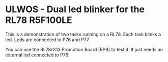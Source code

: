 # ULWOS - Dual led blinker for the RL78 R5F100LE

This is a demonstration of two tasks running on a RL78. Each task blinks a led. Leds are connected to P76 and P77.

You can use the RL78/G13 Promotion Board (RPB) to test it. It just needs an external led connected to P76.
